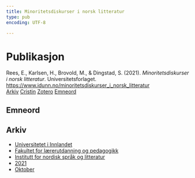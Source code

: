 ```yaml
---
title: Minoritetsdiskurser i norsk litteratur
type: pub
encoding: UTF-8

---
```

<h1>Publikasjon</h1>
<article id="csl-bib-container-VZTQKC5C" class="csl-bib-container">
  <div class="csl-bib-body"> <div class="csl-entry">Rees, E., Karlsen, H., Brovold, M., &#38; Dingstad, S. (2021). <i>Minoritetsdiskurser i norsk litteratur</i>. Universitetsforlaget. <a href="https://www.idunn.no/minoritetsdiskurser_i_norsk_litteratur">https://www.idunn.no/minoritetsdiskurser_i_norsk_litteratur</a></div> </div>
  <div class="csl-bib-buttons">
    <a href="#taxonomy-article-VZTQKC5C" alt="archive" class="csl-bib-button">Arkiv</a>
    <a href="https://app.cristin.no/results/show.jsf?id=1948886" alt="Cristin" class="csl-bib-button">Cristin</a>
    <a href="http://zotero.org/groups/5881554/items/VZTQKC5C" alt="Zotero" class="csl-bib-button">Zotero</a>
    <a href="#keywords-article-VZTQKC5C" alt="keywords" class="csl-bib-button">Emneord</a>
  </div>
  <div id="csl-bib-meta-container-VZTQKC5C"></div>
</article>
<div id="csl-bib-meta-VZTQKC5C" class="csl-bib-meta">
  <article id="keywords-article-VZTQKC5C" class="keywords-article">
    <h1>Emneord</h1>
    
  </article>
  <article id="taxonomy-article-VZTQKC5C" class="taxonomy-article">
    <h1>Arkiv</h1>
    <ul>
      <li>
        <a href="/nn/archive/?key=3DCRN523">Universitetet i Innlandet</a>
      </li>
      <li>
        <a href="/nn/archive/?key=WYNZA47F">Fakultet for lærerutdanning og pedagogikk</a>
      </li>
      <li>
        <a href="/nn/archive/?key=T9U6ILTU">Institutt for nordisk språk og litteratur</a>
      </li>
      <li>
        <a href="/nn/archive/?key=IAPSBJWP">2021</a>
      </li>
      <li>
        <a href="/nn/archive/?key=VCNPH9PQ">Oktober</a>
      </li>
    </ul>
  </article>
</div>
